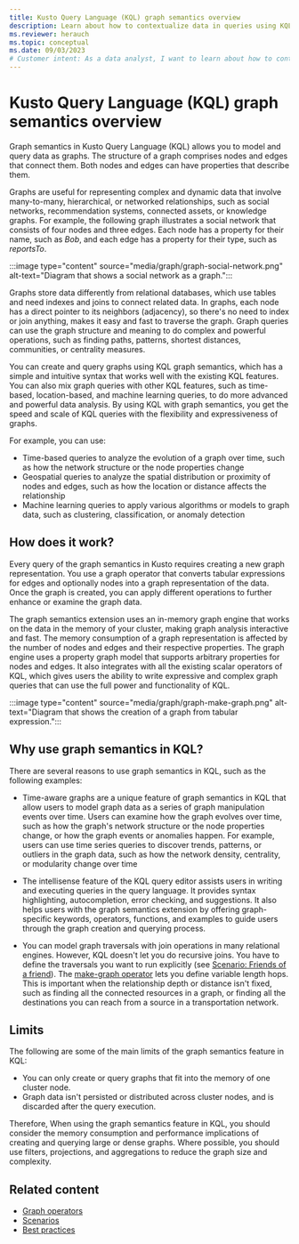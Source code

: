 ```yaml
---
title: Kusto Query Language (KQL) graph semantics overview
description: Learn about how to contextualize data in queries using KQL graph semantics
ms.reviewer: herauch
ms.topic: conceptual
ms.date: 09/03/2023
# Customer intent: As a data analyst, I want to learn about how to contextualize data in queries using KQL graph semantics
---
```

# Kusto Query Language (KQL) graph semantics overview

Graph semantics in Kusto Query Language (KQL) allows you to model and query data as graphs. The structure of a graph comprises nodes and edges that connect them. Both nodes and edges can have properties that describe them.

Graphs are useful for representing complex and dynamic data that involve many-to-many, hierarchical, or networked relationships, such as social networks, recommendation systems, connected assets, or knowledge graphs.
For example, the following graph illustrates a social network that consists of four nodes and three edges. Each node has a property for their name, such as *Bob*, and each edge has a property for their type, such as *reportsTo*.

:::image type="content" source="media/graph/graph-social-network.png" alt-text="Diagram that shows a social network as a graph.":::

Graphs store data differently from relational databases, which use tables and need indexes and joins to connect related data. In graphs, each node has a direct pointer to its neighbors (adjacency), so there's no need to index or join anything, makes it easy and fast to traverse the graph. Graph queries can use the graph structure and meaning to do complex and powerful operations, such as finding paths, patterns, shortest distances, communities, or centrality measures.

You can create and query graphs using KQL graph semantics, which has a simple and intuitive syntax that works well with the existing KQL features. You can also mix graph queries with other KQL features, such as time-based, location-based, and machine learning queries, to do more advanced and powerful data analysis. By using KQL with graph semantics, you get the speed and scale of KQL queries with the flexibility and expressiveness of graphs.

For example, you can use:

- Time-based queries to analyze the evolution of a graph over time, such as how the network structure or the node properties change
- Geospatial queries to analyze the spatial distribution or proximity of nodes and edges, such as how the location or distance affects the relationship
- Machine learning queries to apply various algorithms or models to graph data, such as clustering, classification, or anomaly detection

## How does it work?

Every query of the graph semantics in Kusto requires creating a new graph representation. You use a graph operator that converts tabular expressions for edges and optionally nodes into a graph representation of the data. Once the graph is created, you can apply different operations to further enhance or examine the graph data.

The graph semantics extension uses an in-memory graph engine that works on the data in the memory of your cluster, making graph analysis interactive and fast. The memory consumption of a graph representation is affected by the number of nodes and edges and their respective properties. The graph engine uses a property graph model that supports arbitrary properties for nodes and edges. It also integrates with all the existing scalar operators of KQL, which gives users the ability to write expressive and complex graph queries that can use the full power and functionality of KQL.

:::image type="content" source="media/graph/graph-make-graph.png" alt-text="Diagram that shows the creation of a graph from tabular expression.":::

## Why use graph semantics in KQL?

There are several reasons to use graph semantics in KQL, such as the following examples:

- Time-aware graphs are a unique feature of graph semantics in KQL that allow users to model graph data as a series of graph manipulation events over time. Users can examine how the graph evolves over time, such as how the graph's network structure or the node properties change, or how the graph events or anomalies happen. For example, users can use time series queries to discover trends, patterns, or outliers in the graph data, such as how the network density, centrality, or modularity change over time

- The intellisense feature of the KQL query editor assists users in writing and executing queries in the query language. It provides syntax highlighting, autocompletion, error checking, and suggestions. It also helps users with the graph semantics extension by offering graph-specific keywords, operators, functions, and examples to guide users through the graph creation and querying process.
- You can model graph traversals with join operations in many relational engines. However, KQL doesn't let you do recursive joins. You have to define the traversals you want to run explicitly (see [Scenario: Friends of a friend](graph-scenarios.md#scenario-friends-of-a-friend)). The [make-graph operator](kusto/query/make-graph-operator.md) lets you define variable length hops. This is important when the relationship depth or distance isn't fixed, such as finding all the connected resources in a graph, or finding all the destinations you can reach from a source in a transportation network.

## Limits

The following are some of the main limits of the graph semantics feature in KQL:

- You can only create or query graphs that fit into the memory of one cluster node.
- Graph data isn't persisted or distributed across cluster nodes, and is discarded after the query execution.

Therefore, When using the graph semantics feature in KQL, you should consider the memory consumption and performance implications of creating and querying large or dense graphs. Where possible, you should use filters, projections, and aggregations to reduce the graph size and complexity.

## Related content

- [Graph operators](kusto/query/graph-operators.md)
- [Scenarios](graph-scenarios.md)
- [Best practices](graph-best-practices.md)
